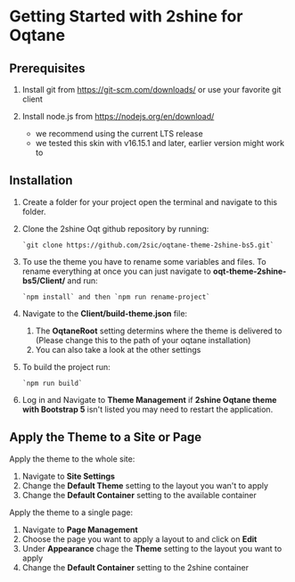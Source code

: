 # Getting Started with 2shine for Oqtane

## Prerequisites

1. Install git from https://git-scm.com/downloads/ or use your favorite git client

2. Install node.js from https://nodejs.org/en/download/
   - we recommend using the current LTS release
   - we tested this skin with v16.15.1 and later, earlier version might work to

## Installation

1.  Create a folder for your project open the terminal and navigate to this folder.
2.  Clone the 2shine Oqt github repository by running:

        `git clone https://github.com/2sic/oqtane-theme-2shine-bs5.git`

3.  To use the theme you have to rename some variables and files. To rename everything at once you can just navigate to **oqt-theme-2shine-bs5/Client/** and run:
   
        `npm install` and then `npm run rename-project`

4.  Navigate to the **Client/build-theme.json** file:

    1. The **OqtaneRoot** setting determins where the theme is delivered to (Please change this to the path of your oqtane installation)
    2. You can also take a look at the other settings

5.  To build the project run:

        `npm run build`

6.  Log in and Navigate to **Theme Management** if **2shine Oqtane theme with Bootstrap 5** isn't listed you may need to restart the application.

## Apply the Theme to a Site or Page

Apply the theme to the whole site:

1. Navigate to **Site Settings**
2. Change the **Default Theme** setting to the layout you wan't to apply
3. Change the **Default Container** setting to the available container

Apply the theme to a single page:

1. Navigate to **Page Management**
2. Choose the page you want to apply a layout to and click on **Edit**
3. Under **Appearance** chage the **Theme** setting to the layout you want to apply
4. Change the **Default Container** setting to the 2shine container
